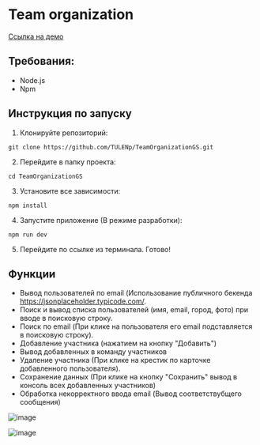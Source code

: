 # Team organization

[Ссылка на демо](https://team-organization-gs.vercel.app/)
## Требования:
- Node.js
- Npm

## Инструкция по запуску

1. Клонируйте репозиторий:

```
git clone https://github.com/TULENp/TeamOrganizationGS.git
```

2. Перейдите в папку проекта:

```
cd TeamOrganizationGS
```

3. Установите все зависимости:

```
npm install
```

4. Запустите приложение (В режиме разработки):

```
npm run dev
```
5. Перейдите по ссылке из терминала. Готово!


## Функции 
- Вывод пользователей по email (Использование публичного бекенда https://jsonplaceholder.typicode.com/.
- Поиск и вывод списка пользователей (имя, email, город, фото) при вводе в поисковую строку.
- Поиск по email (При клике на пользователя его email подставляется в поисковую строку).
- Добавление участника (нажатием на кнопку "Добавить")
- Вывод добавленных в команду участников 
- Удаление участника (При клике на крестик по карточке добавленного пользователя).
- Сохранение данных (При клике на кнопку "Сохранить" вывод в консоль всех добавленных участников) 
- Обработка некорректного ввода email (Вывод соответствубщего сообщения)


![image](https://github.com/TULENp/TeamOrganizationGS/assets/83094079/ffe3d962-c129-4e0e-8094-0d3908ea21d6)

![image](https://github.com/TULENp/TeamOrganizationGS/assets/83094079/88869efc-fcbb-43a9-af14-30297bfcd45e)

